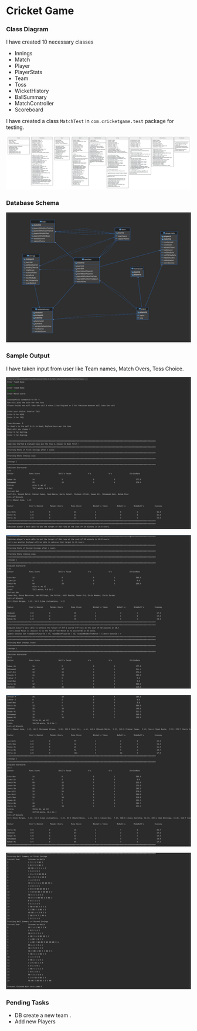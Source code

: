 # Cricket Game

### Class Diagram

I have created 10 necessary classes

- Innings
- Match
- Player
- PlayerStats
- Team
- Toss
- WicketHistory
- BallSummary
- MatchController
- Scoreboard


I have created a class `MatchTest` in `com.cricketgame.test` package for testing.

![Cricket Game Class Diagram](images/Cricket%20Game%20Class%20Diagram-week-3.jpeg)

### Database Schema
![Cricket Game Database Schema](images/Database%20Schema.png)

### Sample Output

I have taken input from user like Team names, Match Overs, Toss Choice.

![Sample Run Week3 _part-1](images/Sample%20Run-week-3-2.png)

![Sample Run Week3 _part-2](images/Sample%20Run-week-3-1.png)

![Sample Run Week3 _part-3](images/Sample%20Run-week-3-3.png)

![Sample Run Week3 _part-4](images/Sample%20Run-week-3-4.png)


### Pending Tasks

- DB create a new team .
- Add new Players
